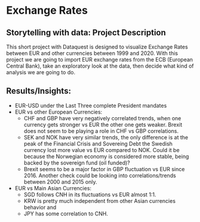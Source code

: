 # Exchange Rates
## Storytelling with data: Project Description
This short project with Dataquest is designed to visualize Exchange Rates between EUR and other currencies between 1999 and 2020. 
With this project we are going to import EUR exchange rates from the ECB (European Central Bank), take an exploratory look at the data, then decide what kind of analysis we are going to do.

## Results/Insights:
- EUR-USD under the Last Three complete President mandates
- EUR vs other European Currencies:
  - CHF and GBP have very negatively correlated trends, when one currency gets stronger vs EUR the other one gets weaker. Brexit does not seem to be playing a role in CHF vs GBP correlations.
  - SEK and NOK have very similar trends, the only difference is at the peak of the Financial Crisis and Sovereing Debt the Swedish currency lost more value vs EUR compared to NOK. Could it be because the Norwegian economy is considered more stable, being backed by the sovereign fund (oil funded)?
  - Brexit seems to be a major factor in GBP fluctuation vs EUR since 2016. Another check could be looking into correlations/trends between 2000 and 2015 only.
- EUR vs Main Asian Currencies:
  - SGD follows CNH in its fluctuations vs EUR almost 1:1. 
  - KRW is pretty much independent from other Asian currencies behavior and 
  - JPY has some correlation to CNH.
